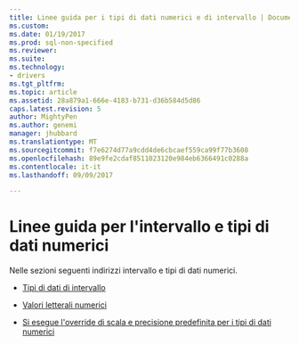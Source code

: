 ```yaml
---
title: Linee guida per i tipi di dati numerici e di intervallo | Documenti Microsoft
ms.custom: 
ms.date: 01/19/2017
ms.prod: sql-non-specified
ms.reviewer: 
ms.suite: 
ms.technology:
- drivers
ms.tgt_pltfrm: 
ms.topic: article
ms.assetid: 28a879a1-666e-4183-b731-d36b584d5d86
caps.latest.revision: 5
author: MightyPen
ms.author: genemi
manager: jhubbard
ms.translationtype: MT
ms.sourcegitcommit: f7e6274d77a9cdd4de6cbcaef559ca99f77b3608
ms.openlocfilehash: 89e9fe2cdaf8511023120e984eb6366491c0288a
ms.contentlocale: it-it
ms.lasthandoff: 09/09/2017

---
```

# <a name="guidelines-for-interval-and-numeric-data-types"></a>Linee guida per l'intervallo e tipi di dati numerici
Nelle sezioni seguenti indirizzi intervallo e tipi di dati numerici.  
  
-   [Tipi di dati di intervallo](../../../odbc/reference/appendixes/interval-data-types.md)  
  
-   [Valori letterali numerici](../../../odbc/reference/appendixes/numeric-literals.md)  
  
-   [Si esegue l'override di scala e precisione predefinita per i tipi di dati numerici](../../../odbc/reference/appendixes/overriding-default-precision-and-scale-for-numeric-data-types.md)
